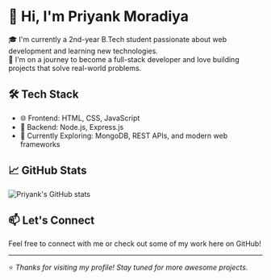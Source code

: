 # 👋 Hi, I'm Priyank Moradiya

🎓 I'm currently a 2nd-year B.Tech student passionate about web development and learning new technologies.  
🚀 I'm on a journey to become a full-stack developer and love building projects that solve real-world problems.

## 🛠️ Tech Stack

- 🌐 Frontend: HTML, CSS, JavaScript  
- 🔧 Backend: Node.js, Express.js  
- 🧠 Currently Exploring: MongoDB, REST APIs, and modern web frameworks  

## 📈 GitHub Stats

![Priyank's GitHub stats](https://github-readme-stats.vercel.app/api?username=priyankmoradiya&show_icons=true&theme=radical)

## 📫 Let's Connect

Feel free to connect with me or check out some of my work here on GitHub!

---

⭐️ *Thanks for visiting my profile! Stay tuned for more awesome projects.*

<!---
Priyankm23/Priyankm23 is a ✨ special ✨ repository because its `README.md` (this file) appears on your GitHub profile.
You can click the Preview link to take a look at your changes.
--->
